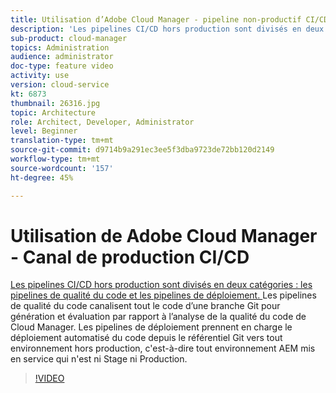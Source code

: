 ```yaml
---
title: Utilisation d’Adobe Cloud Manager - pipeline non-productif CI/CD
description: 'Les pipelines CI/CD hors production sont divisés en deux catégories : les pipelines de qualité du code et les pipelines de déploiement. Les pipelines de qualité du code canalisent tout le code d’une branche Git pour génération et évaluation par rapport à l’analyse de la qualité du code de Cloud Manager. Les pipelines de déploiement prennent en charge le déploiement automatisé du code depuis le référentiel Git vers tout environnement hors production, c''est-à-dire tout environnement AEM mis en service qui n''est ni Stage ni Production.'
sub-product: cloud-manager
topics: Administration
audience: administrator
doc-type: feature video
activity: use
version: cloud-service
kt: 6873
thumbnail: 26316.jpg
topic: Architecture
role: Architect, Developer, Administrator
level: Beginner
translation-type: tm+mt
source-git-commit: d9714b9a291ec3ee5f3dba9723de72bb120d2149
workflow-type: tm+mt
source-wordcount: '157'
ht-degree: 45%

---
```



# Utilisation de Adobe Cloud Manager - Canal de production CI/CD

[Les pipelines CI/CD hors production sont divisés en deux catégories : les pipelines de qualité du code et les pipelines de déploiement. ](https://experienceleague.adobe.com/docs/experience-manager-cloud-manager/using/how-to-use/configuring-pipeline.html?lang=en#non-production-%26-code-quality-only-pipelines) Les pipelines de qualité du code canalisent tout le code d’une branche Git pour génération et évaluation par rapport à l’analyse de la qualité du code de Cloud Manager. Les pipelines de déploiement prennent en charge le déploiement automatisé du code depuis le référentiel Git vers tout environnement hors production, c&#39;est-à-dire tout environnement AEM mis en service qui n&#39;est ni Stage ni Production.

>[!VIDEO](https://video.tv.adobe.com/v/26316/?quality=12&learn=on)
